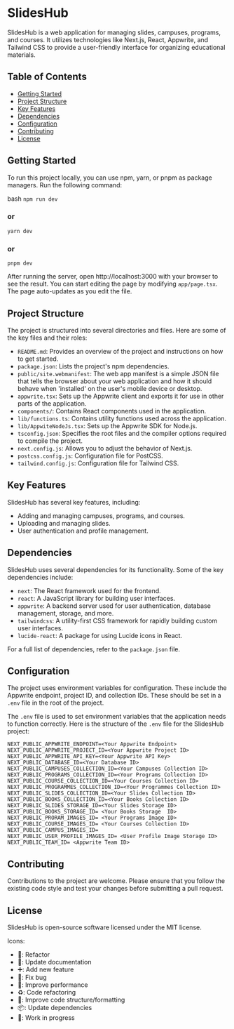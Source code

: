 # SlidesHub

SlidesHub is a web application for managing slides, campuses, programs, and courses. It utilizes technologies like Next.js, React, Appwrite, and Tailwind CSS to provide a user-friendly interface for organizing educational materials.

## Table of Contents

- [Getting Started](#getting-started)
- [Project Structure](#project-structure)
- [Key Features](#key-features)
- [Dependencies](#dependencies)
- [Configuration](#configuration)
- [Contributing](#contributing)
- [License](#license)

## Getting Started

To run this project locally, you can use npm, yarn, or pnpm as package managers. Run the following command:

bash
```npm run dev```
### or
```yarn dev```
### or
```pnpm dev```


After running the server, open http://localhost:3000 with your browser to see the result. You can start editing the page by modifying `app/page.tsx`. The page auto-updates as you edit the file.

## Project Structure

The project is structured into several directories and files. Here are some of the key files and their roles:

- `README.md`: Provides an overview of the project and instructions on how to get started.
- `package.json`: Lists the project's npm dependencies.
- `public/site.webmanifest`: The web app manifest is a simple JSON file that tells the browser about your web application and how it should behave when 'installed' on the user's mobile device or desktop.
- `appwrite.tsx`: Sets up the Appwrite client and exports it for use in other parts of the application.
- `components/`: Contains React components used in the application.
- `lib/functions.ts`: Contains utility functions used across the application.
- `lib/AppwiteNodeJs.tsx`: Sets up the Appwrite SDK for Node.js.
- `tsconfig.json`: Specifies the root files and the compiler options required to compile the project.
- `next.config.js`: Allows you to adjust the behavior of Next.js.
- `postcss.config.js`: Configuration file for PostCSS.
- `tailwind.config.js`: Configuration file for Tailwind CSS.

## Key Features

SlidesHub has several key features, including:

- Adding and managing campuses, programs, and courses.
- Uploading and managing slides.
- User authentication and profile management.

## Dependencies

SlidesHub uses several dependencies for its functionality. Some of the key dependencies include:

- `next`: The React framework used for the frontend.
- `react`: A JavaScript library for building user interfaces.
- `appwrite`: A backend server used for user authentication, database management, storage, and more.
- `tailwindcss`: A utility-first CSS framework for rapidly building custom user interfaces.
- `lucide-react`: A package for using Lucide icons in React.

For a full list of dependencies, refer to the `package.json` file.

## Configuration

The project uses environment variables for configuration. These include the Appwrite endpoint, project ID, and collection IDs. These should be set in a `.env` file in the root of the project.

The `.env` file is used to set environment variables that the application needs to function correctly. Here is the structure of the `.env` file for the SlidesHub project:

```
NEXT_PUBLIC_APPWRITE_ENDPOINT=<Your Appwrite Endpoint>
NEXT_PUBLIC_APPWRITE_PROJECT_ID=<Your Appwrite Project ID>
NEXT_PUBLIC_APPWRITE_API_KEY=<Your Appwrite API Key>
NEXT_PUBLIC_DATABASE_ID=<Your Database ID>
NEXT_PUBLIC_CAMPUSES_COLLECTION_ID=<Your Campuses Collection ID>
NEXT_PUBLIC_PROGRAMS_COLLECTION_ID=<Your Programs Collection ID>
NEXT_PUBLIC_COURSE_COLLECTION_ID=<Your Courses Collection ID>
NEXT_PUBLIC_PROGRAMMES_COLLECTION_ID=<Your Programmes Collection ID>
NEXT_PUBLIC_SLIDES_COLLECTION_ID=<Your Slides Collection ID>
NEXT_PUBLIC_BOOKS_COLLECTION_ID=<Your Books Collection ID>
NEXT_PUBLIC_SLIDES_STORAGE_ID=<Your Slides Storage ID>
NEXT_PUBLIC_BOOKS_STORAGE_ID= <Your Books Storage  ID>
NEXT_PUBLIC_PRORAM_IMAGES_ID= <Your Programs Image ID>
NEXT_PUBLIC_COURSE_IMAGES_ID= <Your Courses Collection ID>
NEXT_PUBLIC_CAMPUS_IMAGES_ID=
NEXT_PUBLIC_USER_PROFILE_IMAGES_ID= <User Profile Image Storage ID>
NEXT_PUBLIC_TEAM_ID= <Appwrite Team ID>

```



## Contributing

Contributions to the project are welcome. Please ensure that you follow the existing code style and test your changes before submitting a pull request.

## License

SlidesHub is open-source software licensed under the MIT license.


Icons:
- 🔧: Refactor
- 📝: Update documentation
- ➕: Add new feature
- 🐛: Fix bug
- 🚀: Improve performance
- ♻️: Code refactoring
- 🎨: Improve code structure/formatting
- 📦: Update dependencies
- 🚧: Work in progress